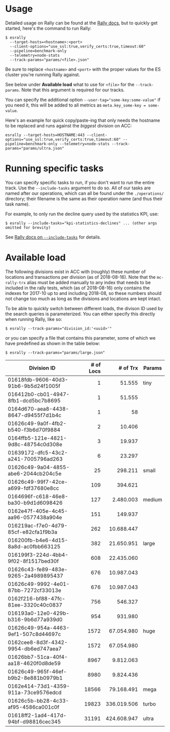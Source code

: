 # Usage

Detailed usage on Rally can be found at the [Rally docs](https://esrally.readthedocs.io/en/stable/quickstart.html),
but to quickly get started, here's the command to run Rally:

```
$ esrally
  --target-hosts=<hostname>:<port>
  --client-options="use_ssl:true,verify_certs:true,timeout:60"
  --pipeline=benchmark-only
  --telemetry=node-stats
  --track-params="params/<file>.json" 
```

Be sure to replace `<hostname>` and `<port>` with the proper values for the ES cluster
you're running Rally against.

See below under **Available load** what to use for `<file>` for the `--track-params`. Note
that this argument is required for our tracks.

You can specify the additional option `--user-tag="some-key:some-value"` if you need it,
this will be added to all metrics as `meta.key_some-key = some-value`.

Here's an example for quick copy/paste-ing that only needs the hostname to be replaced and
runs against the _biggest_ division on ACC:

```
esrally --target-hosts=HOSTNAME:443 --client-options="use_ssl:true,verify_certs:true,timeout:60" --pipeline=benchmark-only --telemetry=node-stats --track-params="params/ultra.json" 
```

# Running specific tasks

You can specify specific tasks to run, if you don't want to run the entire track. Use
the `--include-tasks` argument to do so. All of our tasks are named after our operations,
which can all be found under the `./operations/` directory; their filename is the same
as their operation name (and thus their task name).

For example, to only run the decline query used by the statistics KPI, use:

```
$ esrally --include-tasks="kpi-statistics-declines" ... (other args omitted for brevity)
```

See [Rally docs on `--include-tasks`](https://esrally.readthedocs.io/en/stable/command_line_reference.html#clr-include-tasks)
for details.



# Available load

The following divisions exist in ACC with (roughly) these number of locations
and transactions per division (as of 2018-08-16). Note that the `mc-rally-trx`
alias must be added manually to any index that needs to be included in the
rally tests, which (as of 2018-08-16) only contains the indexes for 2017-10 up
to and including 2018-08, so these numbers should not change too much as long
as the divisions and locations are kept intact.

To be able to quickly switch between different loads, the divison ID used by
the search queries is parameterized. You can either specify this directly
when running Rally, like so:

```
$ esrally --track-params="division_id:'<uuid>'"
```

or you can specify a file that contains this parameter, some of which we have
predefined as shown in the table below:

```
$ esrally --track-params="params/large.json"
```

| Division ID                          | # of Locs | # of Trx    | Params |
| ------------------------------------ | --------: | ----------: | ------ |
| 01618fdb-9606-40d3-91b6-9b5d24f1005f |         1 |      51.555 | tiny   |
| 016412b0-cb01-4947-8fb1-dcd5bc7b8695 |         1 |      51.555 |        |
| 0164d670-aea8-4438-8647-d9455f7d1b4c |         1 |          58 |        |
| 01626c49-9a0f-4fb2-b540-f3b6d70f9884 |         2 |      10.406 |        |
| 0164ffb5-121e-4821-9d8c-48754c0d308e |         3 |      19.937 |        |
| 01639172-dfc5-43c2-a241-7005796ad263 |         6 |      23.297 |        |
| 01626c49-9a04-4855-abe6-2044cb204c5e |        25 |     298.211 | small  |
| 01626c49-99f7-42ce-a699-fdf37680e8cc |       109 |     394.621 |        |
| 0164696f-c618-46e8-ba30-b9d1d6098426 |       127 |   2.480.003 | medium |
| 0162e47f-405e-4c45-aa96-0577438a904e |       151 |     149.937 |        |
| 016219ac-f7e0-4d79-85cf-e82cfa1f9b3a |       262 |  10.688.447 |        |
| 016200fb-b4e6-4d15-8a8d-ac0fbb663125 |       382 |  21.650.951 | large  |
| 016199f3-224d-4bb4-9f02-8f1517bed30f |       608 |  22.435.060 |        |
| 01626c43-fe89-483e-9265-2a4989895437 |       676 |  10.987.043 |        |
| 01626c49-9992-4e01-87bb-7272cf33013e |       676 |  10.987.043 |        |
| 0162f216-bf88-47fc-81ee-3320c40c0837 |       756 |     546.327 |        |
| 016193a0-12e0-429b-b316-9b6d77a939d0 |       954 |     931.980 |        |
| 01626c49-954a-4463-9ef1-507c8d44697c |      1572 |  67.054.980 | huge   |
| 0162cee8-8d3f-4342-9954-db6ed747aea7 |      1572 |  67.054.980 |        |
| 01626bb7-51ca-40f4-aa18-4620f0d8de59 |      8967 |   9.812.063 |        |
| 01626c49-965f-46ef-b9b2-8e881b0979b1 |      8980 |   9.824.436 |        |
| 0162e414-73d1-4359-911a-73ce9576edcd |     18566 |  79.168.491 | mega   |
| 01626c5b-bb28-4c33-af95-4586ca001c0f |     19823 | 336.019.506 | turbo  |
| 01618ff2-1ad4-417d-94bf-d98816cec345 |     31191 | 424.608.947 | ultra  |



